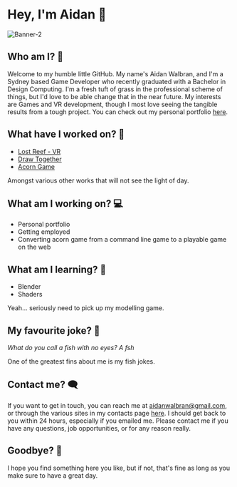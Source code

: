 # Hey, I'm Aidan 🦊

![Banner-2](https://user-images.githubusercontent.com/75866732/162180530-c47f43ee-55c9-41fd-8bb4-5cbe4cd7d174.png)

## Who am I? 🙌
Welcome to my humble little GitHub. My name's Aidan Walbran, and I'm a Sydney based Game Developer who recently graduated with a Bachelor in Design Computing. I'm a fresh tuft of grass in the professional scheme of things, but I'd love to be able change that in the near future. My interests are Games and VR development, though I most love seeing the tangible results from a tough project. You can check out my personal portfolio [here](https://newaffless.github.io/index.html).

## What have I worked on? 💼
- [Lost Reef - VR](https://github.com/NeWaffless/VR_Lost-Reef)
- [Draw Together](https://github.com/NeWaffless/Draw-Together)
- [Acorn Game](https://github.com/NeWaffless/Acorn-Game)

Amongst various other works that will not see the light of day.

## What am I working on? 💻
- Personal portfolio
- Getting employed
- Converting acorn game from a command line game to a playable game on the web

## What am I learning? 💭
- Blender
- Shaders

Yeah... seriously need to pick up my modelling game.

## My favourite joke? 🐳
_What do you call a fish with no eyes? A fsh_

One of the greatest fins about me is my fish jokes.

## Contact me? 🗨️
If you want to get in touch, you can reach me at aidanwalbran@gmail.com, or through the various sites in my contacts page [here](https://newaffless.github.io/pages/contact.html). I should get back to you within 24 hours, especially if you emailed me. Please contact me if you have any questions, job opportunities, or for any reason really.


## Goodbye? 👋
I hope you find something here you like, but if not, that's fine as long as you make sure to have a great day.
